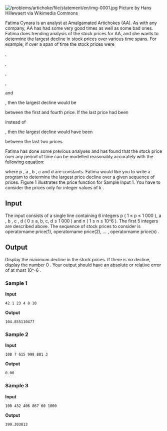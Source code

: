 ![/problems/artichoke/file/statement/en/img-0001.jpg](https://open.kattis.com/problems/artichoke/file/statement/en/img-0001.jpg)
Picture by Hans Hillewaert via Wikimedia Commons

Fatima Cynara is an analyst at Amalgamated Artichokes
(AA). As with any company, AA has had some very good times as
well as some bad ones. Fatima does trending analysis of the
stock prices for AA, and she wants to determine the largest
decline in stock prices over various time spans. For example,
if over a span of time the stock prices were

,

,

,

,

and

, then the largest decline would
be

between the first
and fourth price. If the last price had been

instead of

, then the largest decline would
have been

between the
last two prices.

Fatima has done some previous analyses and has found that
the stock price over any period of time can be modelled
reasonably accurately with the following
equation:

where p , a , b , c and d are constants. Fatima would like
you to write a program to determine the largest price decline
over a given sequence of prices. Figure 1 illustrates the
price function for Sample Input 1. You have to consider
the prices only for integer values of k .

## Input
The input consists of a single line containing 6 integers p ( 1
≤ p ≤ 1 000 ), a , b , c , d ( 0
≤ a, b, c, d ≤ 1 000 ) and n ( 1
≤ n ≤ 10^6 ). The first 5 integers are described above. The
sequence of stock prices to consider is operatorname price(1), operatorname
price(2), … , operatorname price(n) .

## Output
Display the maximum decline in the stock prices. If there is
no decline, display the number 0 . Your output should have an
absolute or relative error of at most 10^-6 .

### Sample 1
**Input**
```text
42 1 23 4 8 10
```
**Output**
```text
104.855110477
```

### Sample 2
**Input**
```text
100 7 615 998 801 3
```
**Output**
```text
0.00
```

### Sample 3
**Input**
```text
100 432 406 867 60 1000
```
**Output**
```text
399.303813
```
